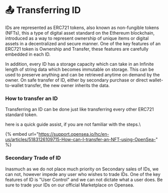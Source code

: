 # 📤 Transferring ID

IDs are represented as ERC721 tokens, also known as non-fungible tokens (NFTs), this a type of digital asset standard on the Ethereum blockchain, introduced as a way to represent ownership of unique items or digital assets in a decentralized and secure manner. One of the key features of an ERC721 token is Ownership and Transfer, these features are carefully embedded in each ID.

In addition, every ID has a storage capacity which can take in an Infinite length of string data which becomes immutable on storage. This can be used to preserve anything and can be retrieved anytime on demand by the owner. On safe transfer of ID, either by secondary purchase or direct wallet-to-wallet transfer, the new owner inherits the data.

### How to transfer an ID

Transferring an ID can be done just like transferring every other ERC721 standard token.

here is a quick guide assist, if you are not familiar with the steps.\\

{% embed url="https://support.opensea.io/hc/en-us/articles/5183126109715-How-can-I-transfer-an-NFT-using-OpenSea-" %}

### Secondary Trade of ID

Inasmuch as we do not place much priority on Secondary sales of IDs, we can not, however impede any user who wishes to trade IDs. One of the key features of ID is "User Control" and we can not dictate what a user does. Be sure to trade your IDs on our official Marketplace on Opensea.

